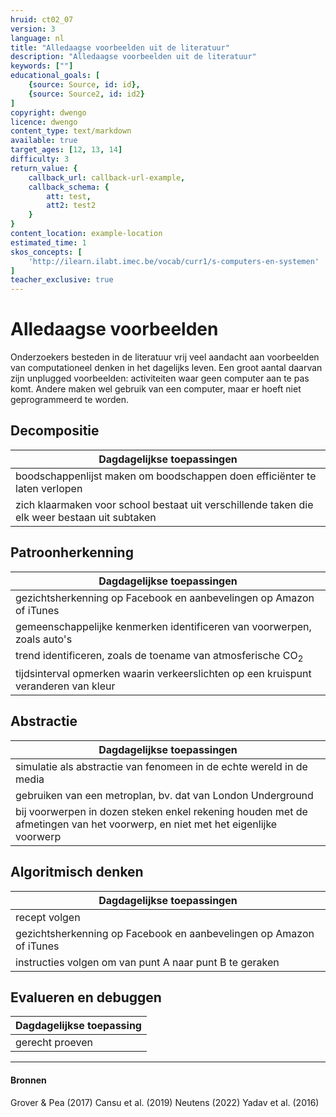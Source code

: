 ```yaml
---
hruid: ct02_07
version: 3
language: nl
title: "Alledaagse voorbeelden uit de literatuur"
description: "Alledaagse voorbeelden uit de literatuur"
keywords: [""]
educational_goals: [
    {source: Source, id: id}, 
    {source: Source2, id: id2}
]
copyright: dwengo
licence: dwengo
content_type: text/markdown
available: true
target_ages: [12, 13, 14]
difficulty: 3
return_value: {
    callback_url: callback-url-example,
    callback_schema: {
        att: test,
        att2: test2
    }
}
content_location: example-location
estimated_time: 1
skos_concepts: [
    'http://ilearn.ilabt.imec.be/vocab/curr1/s-computers-en-systemen'
]
teacher_exclusive: true
---
```

# Alledaagse voorbeelden

Onderzoekers besteden in de literatuur vrij veel aandacht aan voorbeelden van computationeel denken in het dagelijks leven. Een groot aantal daarvan zijn unplugged voorbeelden: activiteiten waar geen computer aan te pas komt. Andere maken wel gebruik van een computer, maar er hoeft niet geprogrammeerd te worden.  

## Decompositie 

|**Dagdagelijkse toepassingen**|
|------------------------|
|boodschappenlijst maken om boodschappen doen efficiënter te laten verlopen|
|zich klaarmaken voor school bestaat uit verschillende taken die elk weer bestaan uit subtaken|

## Patroonherkenning

|**Dagdagelijkse toepassingen**|
|------------------------|
|gezichtsherkenning op Facebook en aanbevelingen op Amazon of iTunes|
|gemeenschappelijke kenmerken identificeren van voorwerpen, zoals auto's|
|trend identificeren, zoals de toename van atmosferische CO<sub>2</sub>|
|tijdsinterval opmerken waarin verkeerslichten op een kruispunt veranderen van kleur|

## Abstractie

|**Dagdagelijkse toepassingen**|
|------------------------|
|simulatie als abstractie van fenomeen in de echte wereld in de media|
|gebruiken van een metroplan, bv. dat van London Underground|
|bij voorwerpen in dozen steken enkel rekening houden met de afmetingen van het voorwerp, en niet met het eigenlijke voorwerp|

## Algoritmisch denken

|**Dagdagelijkse toepassingen**|
|------------------------|
|recept volgen|
|gezichtsherkenning op Facebook en aanbevelingen op Amazon of iTunes|
|instructies volgen om van punt A naar punt B te geraken|

## Evalueren en debuggen

|**Dagdagelijkse toepassing**|
|------------------------|
|gerecht proeven|

---

#### Bronnen

Grover & Pea (2017)
Cansu et al. (2019)
Neutens (2022)
Yadav et al. (2016)


